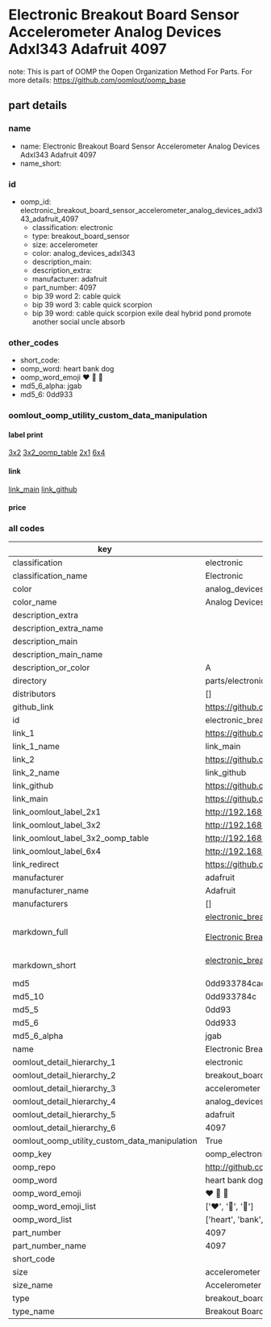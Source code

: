 # Electronic Breakout Board Sensor Accelerometer Analog Devices Adxl343 Adafruit 4097  

note: This is part of OOMP the Oopen Organization Method For Parts. For more details: https://github.com/oomlout/oomp_base

##  part details
  







### name
* name: Electronic Breakout Board Sensor Accelerometer Analog Devices Adxl343 Adafruit 4097
* name_short: 
### id
* oomp_id: electronic_breakout_board_sensor_accelerometer_analog_devices_adxl343_adafruit_4097
  * classification: electronic
  * type: breakout_board_sensor
  * size: accelerometer
  * color: analog_devices_adxl343
  * description_main: 
  * description_extra: 
  * manufacturer: adafruit
  * part_number: 4097
  * bip 39 word 2: cable quick
  * bip 39 word 3: cable quick scorpion
  * bip 39 word: cable quick scorpion exile deal hybrid pond promote another social uncle absorb

### other_codes
* short_code: 
* oomp_word: heart bank dog
* oomp_word_emoji :heart: :bank: :dog:
* md5_6_alpha: jgab
* md5_6: 0dd933






### oomlout_oomp_utility_custom_data_manipulation
#### label print
[3x2](http://192.168.1.245:1112/?label=oomp%20jgab)
[3x2_oomp_table](http://192.168.1.108:1112/?label=oomp%20jgab)
[2x1](http://192.168.1.242:1112/?label=oomp%20jgab)
[6x4](http://192.168.1.55:1112/?label=oomp%20jgab)    

#### link

[link_main](https://github.com/oomlout/oomlout_oomp_version_1_messy/tree/main/parts/electronic_breakout_board_sensor_accelerometer_analog_devices_adxl343_adafruit_4097) [link_github](https://github.com/oomlout/oomlout_oomp_version_1_messy/tree/main/parts/electronic_breakout_board_sensor_accelerometer_analog_devices_adxl343_adafruit_4097)                             

#### price







### all codes 
| key | value |  
| --- | --- |  
| classification | electronic |  
| classification_name | Electronic |  
| color | analog_devices_adxl343 |  
| color_name | Analog Devices Adxl343 |  
| description_extra |  |  
| description_extra_name |  |  
| description_main |  |  
| description_main_name |  |  
| description_or_color | A  |  
| directory | parts/electronic_breakout_board_sensor_accelerometer_analog_devices_adxl343_adafruit_4097 |  
| distributors | [] |  
| github_link | https://github.com/oomlout/oomlout_oomp_part_src/tree/main/parts/electronic_breakout_board_sensor_accelerometer_analog_devices_adxl343_adafruit_4097 |  
| id | electronic_breakout_board_sensor_accelerometer_analog_devices_adxl343_adafruit_4097 |  
| link_1 | https://github.com/oomlout/oomlout_oomp_version_1_messy/tree/main/parts/electronic_breakout_board_sensor_accelerometer_analog_devices_adxl343_adafruit_4097 |  
| link_1_name | link_main |  
| link_2 | https://github.com/oomlout/oomlout_oomp_version_1_messy/tree/main/parts/electronic_breakout_board_sensor_accelerometer_analog_devices_adxl343_adafruit_4097 |  
| link_2_name | link_github |  
| link_github | https://github.com/oomlout/oomlout_oomp_version_1_messy/tree/main/parts/electronic_breakout_board_sensor_accelerometer_analog_devices_adxl343_adafruit_4097 |  
| link_main | https://github.com/oomlout/oomlout_oomp_version_1_messy/tree/main/parts/electronic_breakout_board_sensor_accelerometer_analog_devices_adxl343_adafruit_4097 |  
| link_oomlout_label_2x1 | http://192.168.1.242:1112/?label=oomp%20jgab |  
| link_oomlout_label_3x2 | http://192.168.1.245:1112/?label=oomp%20jgab |  
| link_oomlout_label_3x2_oomp_table | http://192.168.1.108:1112/?label=oomp%20jgab |  
| link_oomlout_label_6x4 | http://192.168.1.55:1112/?label=oomp%20jgab |  
| link_redirect | https://github.com/oomlout/oomlout_oomp_version_1_messy/tree/main/parts/electronic_breakout_board_sensor_accelerometer_analog_devices_adxl343_adafruit_4097 |  
| manufacturer | adafruit |  
| manufacturer_name | Adafruit |  
| manufacturers | [] |  
| markdown_full | [electronic_breakout_board_sensor_accelerometer_analog_devices_adxl343_adafruit_4097](none)<br>[](none)<br>[Electronic Breakout Board Sensor Accelerometer Analog Devices Adxl343 Adafruit 4097](none)<br><br> |  
| markdown_short | [electronic_breakout_board_sensor_accelerometer_analog_devices_adxl343_adafruit_4097](none)<br><br> |  
| md5 | 0dd933784cac34f9c01c14fb826be8ff |  
| md5_10 | 0dd933784c |  
| md5_5 | 0dd93 |  
| md5_6 | 0dd933 |  
| md5_6_alpha | jgab |  
| name | Electronic Breakout Board Sensor Accelerometer Analog Devices Adxl343 Adafruit 4097 |  
| oomlout_detail_hierarchy_1 | electronic |  
| oomlout_detail_hierarchy_2 | breakout_board_sensor |  
| oomlout_detail_hierarchy_3 | accelerometer |  
| oomlout_detail_hierarchy_4 | analog_devices_adxl343 |  
| oomlout_detail_hierarchy_5 | adafruit |  
| oomlout_detail_hierarchy_6 | 4097 |  
| oomlout_oomp_utility_custom_data_manipulation | True |  
| oomp_key | oomp_electronic_breakout_board_sensor_accelerometer_analog_devices_adxl343_adafruit_4097 |  
| oomp_repo | http://github.com/oomlout/oomlout_oomp_source_electronic_breakout_board_sensor_accelerometer_analog_devices_adxl343_adafruit_ |  
| oomp_word | heart bank dog |  
| oomp_word_emoji | :heart: :bank: :dog: |  
| oomp_word_emoji_list | [':heart:', ':bank:', ':dog:'] |  
| oomp_word_list | ['heart', 'bank', 'dog'] |  
| part_number | 4097 |  
| part_number_name | 4097 |  
| short_code |  |  
| size | accelerometer |  
| size_name | Accelerometer |  
| type | breakout_board_sensor |  
| type_name | Breakout Board Sensor |  

